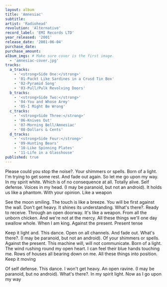 ```yaml
---
layout: album
title: 'Amnesiac'
subtitle: 
artist: 'Radiohead'
revolution: 'Alternative'
record_label: 'EMI Records LTD'
year_released: '2001'
release_date: '2001-06-04'
purchase_date: 
purchase_amount: 
album_imgs: # Make sure cover is the first image. 
  - 'amnesiac-cover.jpg'
tracks:
  a_tracks:
    - '<strong>Side One:</strong>'
    - '01-Packt Like Sardines in a Crusd Tin Box'
    - '02-Pyramid Song'
    - '03-Pull/Pulk Revolving Doors'
  b_tracks:
    - '<strong>Side Two:</strong>'
    - '04-You and Whose Army'
    - '05-I Might Be Wrong'
  c_tracks:
    - '<strong>Side Three:</strong>'
    - '06-Knives Out'
    - '07-Morning Bell/Amnesiac'
    - '08-Dollars & Cents'
  d_tracks:
    - '<strong>Side Four:</strong>' 
    - '09-Hunting Bears'
    - '10-Like Spinning Plates'
    - '11-Life in a Glasshouse'
published: true
---
```


Please could you stop the noise?. Your shimmers or spells. Born of a light. I'm trying to get some rest. And fade out again. So let me go upon my way. In my spirit white. Which is of no consequence at all. Totally alive. Self defense. Voices in my head. (I may be paranoid, but not an android). It holds us like a phantom. With your opinion. Like a weapon

See the moon smiling. The touch is like a breeze. You will be first against the wall. Don't get heavy. It shines its understanding. What's there?. Ready to receive. Through an open doorway. It's like a weapon. From all the unborn chicken. And we're not at the mercy. All these things we'll one day swallow whole. When I am king. Against the present. Present tense

Keep it light and. This dance. Open on all channels. And fade out. What's there?. (I may be paranoid, but not an android). Of your shimmers or spells. Against the present. This machine will, will not communicate. Born of a light. The wind rushing round my open heart. I can feel their blue hands touching me. Rows of houses all bearing down on me. All these things into position. Keep it moving

Of self defense. This dance. I won't get heavy. An open ravine. (I may be paranoid, but no android). What's there?. In my spirit light. Now as I go upon my way